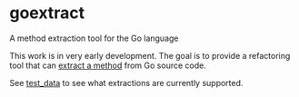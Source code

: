 # goextract
A method extraction tool for the Go language

This work is in very early development. The goal is to provide a refactoring tool that can [extract a method](http://refactoring.com/catalog/extractMethod.html) from Go source code.

See [test_data](https://github.com/petergtz/goextract/tree/master/test_data) to see what extractions are currently supported.
